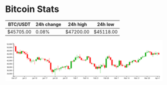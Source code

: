 # Bitcoin Stats

BTC/USDT|24h change|24h high|24h low|
|---|---|---|---|
|$45705.00|0.08%|$47200.00|$45118.00|

<img src="./chart.svg">

